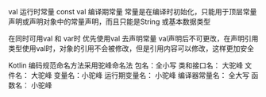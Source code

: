val 运行时常量
const val 编译期常量 常量是在编译时初始化，只能用于顶层常量声明或声明对象中的常量声明，而且只能是String 或基本数据类型

在同时可用val 和 var时 优先使用val 去声明常量 val声明后不可更改，在声明引用类型使用val时，对象的引用不会被修改，但是引用内容可以修改，这样更加安全


Kotlin 编码规范命名方法采用驼峰命名法
包名：全小写
类和接口名： 大驼峰
文件名： 大驼峰
变量名：小驼峰
运行期变量名： 小驼峰
编译器常量名： 全大写
函数名： 小驼峰
